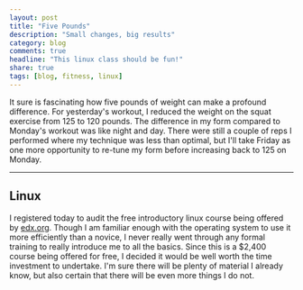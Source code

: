 ```yaml
---
layout: post
title: "Five Pounds"
description: "Small changes, big results"
category: blog
comments: true
headline: "This linux class should be fun!"
share: true
tags: [blog, fitness, linux]
---
```

It sure is fascinating how five pounds of weight can make a profound difference.  For yesterday's workout, I reduced the weight on the squat exercise from 125 to 120 pounds.  The difference in my form compared to Monday's workout was like night and day.  There were still a couple of reps I performed where my technique was less than optimal, but I'll take Friday as one more opportunity to re-tune my form before increasing back to 125 on Monday.

----

## Linux

I registered today to audit the free introductory linux course being offered by [edx.org](https://www.edx.org/course/linuxfoundationx/linuxfoundationx-lfs101x-introduction-1621).  Though I am familiar enough with the operating system to use it more efficiently than a novice, I never really went through any formal training to really introduce me to all the basics.  Since this is a $2,400 course being offered for free, I decided it would be well worth the time investment to undertake.  I'm sure there will be plenty of material I already know, but also certain that there will be even more things I do not.
